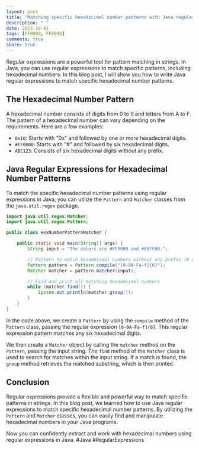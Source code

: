 ```yaml
---
layout: post
title: "Matching specific hexadecimal number patterns with Java regular expressions"
description: " "
date: 2023-10-01
tags: [FF0000, FF0000]
comments: true
share: true
---
```


Regular expressions are a powerful tool for pattern matching in strings. In Java, you can use regular expressions to match specific patterns, including hexadecimal numbers. In this blog post, I will show you how to write Java regular expressions to match specific hexadecimal number patterns.

## The Hexadecimal Number Pattern

A hexadecimal number consists of digits from 0 to 9 and letters from A to F. The pattern of a hexadecimal number can vary depending on the requirements. Here are a few examples:

- `0x10`: Starts with "0x" and followed by one or more hexadecimal digits.
- `#FF0000`: Starts with "#" and followed by six hexadecimal digits.
- `ABC123`: Consists of six hexadecimal digits without any prefix.

## Java Regular Expressions for Hexadecimal Number Patterns

To match the specific hexadecimal number patterns using regular expressions in Java, you can utilize the `Pattern` and `Matcher` classes from the `java.util.regex` package.

```java
import java.util.regex.Matcher;
import java.util.regex.Pattern;

public class HexNumberPatternMatcher {

    public static void main(String[] args) {
        String input = "The colors are #FF0000 and #00FF00.";

        // Pattern to match hexadecimal numbers without any prefix (# or 0x)
        Pattern pattern = Pattern.compile("[0-9A-Fa-f]{6}");
        Matcher matcher = pattern.matcher(input);

        // Find and print all matching hexadecimal numbers
        while (matcher.find()) {
            System.out.println(matcher.group());
        }
    }
}
```

In the code above, we create a `Pattern` by using the `compile` method of the `Pattern` class, passing the regular expression `[0-9A-Fa-f]{6}`. This regular expression pattern matches any six hexadecimal digits.

We then create a `Matcher` object by calling the `matcher` method on the `Pattern`, passing the input string. The `find` method of the `Matcher` class is used to search for matches within the input string. If a match is found, the `group` method retrieves the matched substring, which is then printed.

## Conclusion

Regular expressions provide a flexible and powerful way to match specific patterns in strings. In this blog post, we learned how to use Java regular expressions to match specific hexadecimal number patterns. By utilizing the `Pattern` and `Matcher` classes, you can easily find and manipulate hexadecimal numbers in your Java programs.

Now you can confidently extract and work with hexadecimal numbers using regular expressions in Java. #Java #RegularExpressions